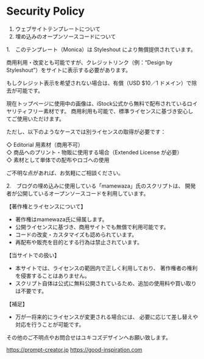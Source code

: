 # Security Policy

1. ウェブサイトテンプレートについて
2. 埋め込みのオープンソースコードについて


1.　このテンプレート（Monica）は Styleshout により無償提供されています。

商用利用・改変とも可能ですが、クレジットリンク（例：“Design by Styleshout”）をサイトに表示する必要があります。

もしクレジット表示を希望されない場合は、有償（USD $10／1 ドメイン）で除去が可能です。


現在トップページに使用中の画像は、iStock公式から無料で配布されているロイヤリティフリー素材です。
商用利用も可能で、標準ライセンスに基づき安心してご使用いただけます。

ただし、以下のようなケースでは別ライセンスの取得が必要です：

◇ Editorial 用素材（商用不可）  
◇ 商品へのプリント・物販に使用する場合（Extended License が必要）  
◇ 素材として単体での配布やロゴへの使用  

ご不明な点があれば、お気軽にご相談ください。

2.　ブログの埋め込みに使用している「mamewaza」氏のスクリプトは、
開発者が公開しているオープンソースコードを利用しています。

【著作権とライセンスについて】

- 著作権はmamewaza氏に帰属します。
- 公開ライセンスに基づき、商用サイトでも無償で利用可能です。
- コードの改変・カスタマイズも認められています。
- 再配布や販売を目的とする行為は禁止されています。

【当サイトでの扱い】

- 本サイトでは、ライセンスの範囲内で正しく利用しており、
  著作権者の権利を侵害することはありません。
- スクリプト自体は公式に無料公開されているため、追加の使用料や買い取りは不要です。

【補足】
- 万が一将来的にライセンスが変更される場合には、
  必要に応じて差し替えや対応を行うことが可能です。


その他のご不明点やお問合せはユキコズデザインへお願い致します。

https://prompt-creator.jp
https://good-inspiration.com
